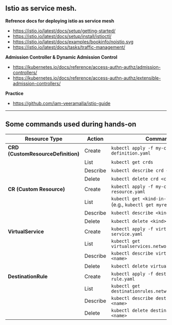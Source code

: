 ## Istio as service mesh.

**Refrence docs for deploying istio as service mesh**
  - https://istio.io/latest/docs/setup/getting-started/
  - https://istio.io/latest/docs/setup/install/istioctl/
  - https://istio.io/latest/docs/examples/bookinfo/noistio.svg
  - https://istio.io/latest/docs/tasks/traffic-management/

**Admission Controller & Dynamic Admission Control**
  - https://kubernetes.io/docs/reference/access-authn-authz/admission-controllers/
  - https://kubernetes.io/docs/reference/access-authn-authz/extensible-admission-controllers/
  
**Practice**
  - https://github.com/iam-veeramalla/istio-guide
  ---

## Some commands used during hands-on 

| **Resource Type**                  | **Action** | **Command**                                                          |
| ---------------------------------- | ---------- | -------------------------------------------------------------------- |
| **CRD (CustomResourceDefinition)** | Create     | `kubectl apply -f my-crd-definition.yaml`                            |
|                                    | List       | `kubectl get crds`                                                   |
|                                    | Describe   | `kubectl describe crd <crd-name>`                                    |
|                                    | Delete     | `kubectl delete crd <crd-name>`                                      |
| **CR (Custom Resource)**           | Create     | `kubectl apply -f my-custom-resource.yaml`                           |
|                                    | List       | `kubectl get <kind-in-lowercase>`  (e.g., `kubectl get myresources`) |
|                                    | Describe   | `kubectl describe <kind> <name>`                                     |
|                                    | Delete     | `kubectl delete <kind> <name>`                                       |
| **VirtualService**                 | Create     | `kubectl apply -f virtual-service.yaml`                              |
|                                    | List       | `kubectl get virtualservices.networking.istio.io`                    |
|                                    | Describe   | `kubectl describe virtualservice <name>`                             |
|                                    | Delete     | `kubectl delete virtualservice <name>`                               |
| **DestinationRule**                | Create     | `kubectl apply -f destination-rule.yaml`                             |
|                                    | List       | `kubectl get destinationrules.networking.istio.io`                   |
|                                    | Describe   | `kubectl describe destinationrule <name>`                            |
|                                    | Delete     | `kubectl delete destinationrule <name>`                              |


